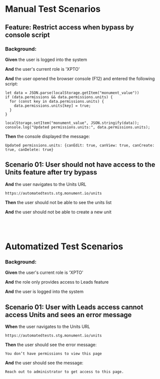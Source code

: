 # Manual Test Scenarios

## **Feature**: Restrict access when bypass by console script

### **Background**: 
**Given** the user is logged into the system 

**And** the user's current role is 'XPTO' 

**And** the user opened the browser console (F12) and entered the following 
script: 

    let data = JSON.parse(localStorage.getItem("monument_value"))
    if (data.permissions && data.permissions.units) {
      for (const key in data.permissions.units) {
        data.permissions.units[key] = true;
      }
    }
    
    localStorage.setItem("monument_value", JSON.stringify(data));
    console.log("Updated permissions.units:", data.permissions.units);
    
**Then** the console displayed the message:

    Updated permissions.units: {canEdit: true, canView: true, canCreate: true, canDelete: true}


## **Scenario 01**: User should not have access to the Units feature after try bypass

**And** the user navigates to the Units URL 

    https://automatedtests.stg.monument.io/units
**Then** the user should not be able to see the units list

**And** the user should not be able to create a new unit 

<br>
<br>

# Automatized Test Scenarios

### **Background**: 
**Given** the user's current role is 'XPTO' 

**And** the role only provides access to Leads feature

**And** the user is logged into the system 



## **Scenario 01**: User with Leads access cannot access Units and sees an error message

**When** the user navigates to the Units URL 

    https://automatedtests.stg.monument.io/units
**Then** the user should see the error message:

    You don’t have permissions to view this page

**And** the user should see the message:

    Reach out to administrator to get access to this page.